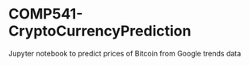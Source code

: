 # COMP541-CryptoCurrencyPrediction
Jupyter notebook to predict prices of Bitcoin from Google trends data
